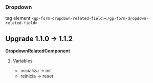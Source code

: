 ### Dropdown

tag element `<gp-form-dropdown-related-field></gp-form-dropdown-related-field>`

## Upgrade 1.1.0 -> 1.1.2

<b>DropdownRelatedComponent</b>

<ol>
    <li>
        <p>Variables</p>
        <ul>
            <li>inicializa -> init</li>
            <li>reinicia -> reset</li>
        </ul>
    </li>
</ol>
